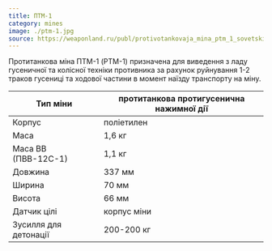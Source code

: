 ```yaml
---
title: ПТМ-1
category: mines
image: ./ptm-1.jpg
source: https://weaponland.ru/publ/protivotankovaja_mina_ptm_1_sovetskie_i_rossijskie_miny/20-1-0-899
---
```


Протитанкова міна ПТМ-1 (PTM-1) призначена для виведення з ладу гусеничної та колісної техніки противника за рахунок руйнування 1-2 траков гусениці та ходової частини в момент наїзду транспорту на міну.

| Тип міни              | протитанкова протигусенична нажимної дії |
| --------------------- | ---------------------------------------- |
| Корпус                | поліетилен                               |
| Маса                  | 1,6 кг                                   |
| Маса ВВ (ПВВ-12С-1)   | 1,1 кг                                   |
| Довжина               | 337 мм                                   |
| Ширина                | 70 мм                                    |
| Висота                | 66 мм                                    |
| Датчик цілі           | корпус міни                              |
| Зусилля для детонації | 200-200 кг                               |

##
